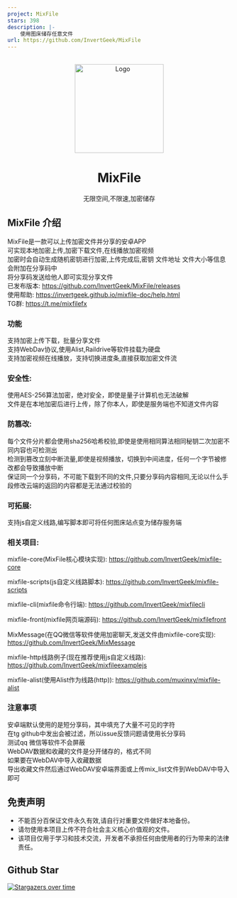 ```yaml
---
project: MixFile
stars: 398
description: |-
    使用图床储存任意文件
url: https://github.com/InvertGeek/MixFile
---
```





<!-- PROJECT LOGO -->
<br />
<div align="center">
  <a href="https://github.com/InvertGeek/MixFile">
    <img src="https://invertgeek.github.io/mixfile-doc/logo.png" alt="Logo" width="200" height="200">
  </a>
  <h1 align="center">MixFile</h1>
  <p align="center">
    无限空间,不限速,加密储存
  </p>
</div>

## MixFile 介绍
MixFile是一款可以上传加密文件并分享的安卓APP \
可实现本地加密上传,加密下载文件,在线播放加密视频 \
加密时会自动生成随机密钥进行加密,上传完成后,密钥 文件地址 文件大小等信息会附加在分享码中 \
将分享码发送给他人即可实现分享文件 \
已发布版本: https://github.com/InvertGeek/MixFile/releases \
使用帮助: https://invertgeek.github.io/mixfile-doc/help.html \
TG群: https://t.me/mixfilefx

### 功能
支持加密上传下载，批量分享文件 \
支持WebDav协议,使用Alist,Raildrive等软件挂载为硬盘 \
支持加密视频在线播放，支持切换进度条,直接获取加密文件流

### 安全性:
使用AES-256算法加密，绝对安全，即使是量子计算机也无法破解 \
文件是在本地加密后进行上传，除了你本人，即使是服务端也不知道文件内容 

### 防篡改:
每个文件分片都会使用sha256哈希校验,即使是使用相同算法相同秘钥二次加密不同内容也可检测出 \
检测到篡改立刻中断流量,即使是视频播放，切换到中间进度，任何一个字节被修改都会导致播放中断  \
保证同一个分享码，不可能下载到不同的文件,只要分享码内容相同,无论以什么手段修改云端的返回的内容都是无法通过校验的

### 可拓展:
支持js自定义线路,编写脚本即可将任何图床站点变为储存服务端

### 相关项目:
mixfile-core(MixFile核心模块实现): https://github.com/InvertGeek/mixfile-core 

mixfile-scripts(js自定义线路脚本): https://github.com/InvertGeek/mixfile-scripts 

mixfile-cli(mixfile命令行端): https://github.com/InvertGeek/mixfilecli

mixfile-front(mixfile网页端源码): https://github.com/InvertGeek/mixfilefront

MixMessage(在QQ微信等软件使用加密聊天,发送文件由mixfile-core实现): https://github.com/InvertGeek/MixMessage

mixfile-http线路例子(现在推荐使用js自定义线路): https://github.com/InvertGeek/mixfileexamplejs

mixfile-alist(使用Alist作为线路(http)): https://github.com/muxinxy/mixfile-alist

### 注意事项
安卓端默认使用的是短分享码，其中填充了大量不可见的字符 \
在tg github中发出会被过滤，所以issue反馈问题请使用长分享码 \
测试qq 微信等软件不会屏蔽 \
WebDAV数据和收藏的文件是分开储存的，格式不同 \
如果要在WebDAV中导入收藏数据 \
导出收藏文件然后通过WebDAV安卓端界面或上传mix_list文件到WebDAV中导入即可



## 免责声明

+   不能百分百保证文件永久有效,请自行对重要文件做好本地备份。
+   请勿使用本项目上传不符合社会主义核心价值观的文件。
+   该项目仅用于学习和技术交流，开发者不承担任何由使用者的行为带来的法律责任。

## Github Star
[![Stargazers over time](https://starchart.cc/InvertGeek/MixFile.svg?variant=adaptive)](https://starchart.cc/InvertGeek/MixFile)
